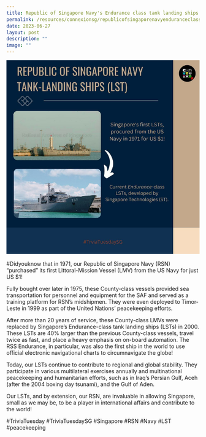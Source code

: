```yaml
---
title: Republic of Singapore Navy's Endurance class tank landing ships
permalink: /resources/connexionsg/republicofsingaporenavyenduranceclasstanklandingships/
date: 2023-06-27
layout: post
description: ""
image: ""
---
```

![](/images/connexionsg/2023/navy%20lst.PNG)

#Didyouknow that in 1971, our Republic of Singapore Navy (RSN) “purchased” its first Littoral-Mission Vessel (LMV) from the US Navy for just US $1!

Fully bought over later in 1975, these County-class vessels provided sea transportation for personnel and equipment for the SAF and served as a training platform for RSN’s midshipmen. They were even deployed to Timor-Leste in 1999 as part of the United Nations’ peacekeeping efforts.

After more than 20 years of service, these County-class LMVs were replaced by Singapore’s Endurance-class tank landing ships (LSTs) in 2000. These LSTs are 40% larger than the previous County-class vessels, travel twice as fast, and place a heavy emphasis on on-board automation. The RSS Endurance, in particular, was also the first ship in the world to use official electronic navigational charts to circumnavigate the globe!

Today, our LSTs continue to contribute to regional and global stability. They participate in various multilateral exercises annually and multinational peacekeeping and humanitarian efforts, such as in Iraq’s Persian Gulf, Aceh (after the 2004 boxing day tsunami), and the Gulf of Aden.

Our LSTs, and by extension, our RSN, are invaluable in allowing Singapore, small as we may be, to be a player in international affairs and contribute to the world!

#TriviaTuesday #TriviaTuesdaySG #Singapore #RSN #Navy #LST #peacekeeping